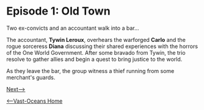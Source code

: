 # Episode 1: Old Town

Two ex-convicts and an accountant walk into a bar...

The accountant, **Tywin Leroux**, overhears the warforged **Carlo** and the rogue sorceress **Diana** discussing their shared experiences with the horrors of the One World Government. After some bravado from Tywin, the trio resolve to gather allies and begin a quest to bring justice to the world.

As they leave the bar, the group witness a thief running from some merchant's guards.

[Next-->](notes-2.md)

[<--Vast-Oceans Home](README.md)